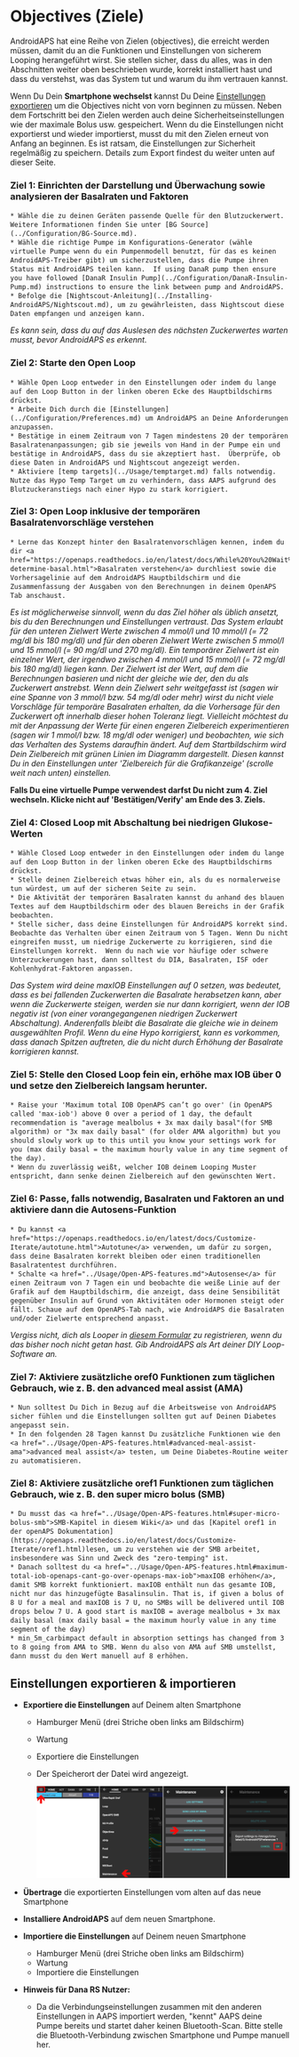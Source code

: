 # Objectives (Ziele)

AndroidAPS hat eine Reihe von Zielen (objectives), die erreicht werden müssen, damit du an die Funktionen und Einstellungen von sicherem Looping herangeführt wirst. Sie stellen sicher, dass du alles, was in den Abschnitten weiter oben beschrieben wurde, korrekt installiert hast und dass du verstehst, was das System tut und warum du ihm vertrauen kannst.

Wenn Du Dein **Smartphone wechselst** kannst Du Deine [Einstellungen exportieren](../Usage/Objectives#export-import-settings) um die Objectives nicht von vorn beginnen zu müssen. Neben dem Fortschritt bei den Zielen werden auch deine Sicherheitseinstellungen wie der maximale Bolus usw. gespeichert. Wenn du die Einstellungen nicht exportierst und wieder importierst, musst du mit den Zielen erneut von Anfang an beginnen. Es ist ratsam, die Einstellungen zur Sicherheit regelmäßig zu speichern. Details zum Export findest du weiter unten auf dieser Seite.  

### Ziel 1: Einrichten der Darstellung und Überwachung sowie analysieren der Basalraten und Faktoren

    * Wähle die zu deinen Geräten passende Quelle für den Blutzuckerwert.  Weitere Informationen finden Sie unter [BG Source](../Configuration/BG-Source.md).
    * Wähle die richtige Pumpe im Konfigurations-Generator (wähle virtuelle Pumpe wenn du ein Pumpenmodell benutzt, für das es keinen AndroidAPS-Treiber gibt) um sicherzustellen, dass die Pumpe ihren Status mit AndroidAPS teilen kann.  If using DanaR pump then ensure you have followed [DanaR Insulin Pump](../Configuration/DanaR-Insulin-Pump.md) instructions to ensure the link between pump and AndroidAPS.
    * Befolge die [Nightscout-Anleitung](../Installing-AndroidAPS/Nightscout.md), um zu gewährleisten, dass Nightscout diese Daten empfangen und anzeigen kann.
    

*_Es kann sein, dass du auf das Auslesen des nächsten Zuckerwertes warten musst, bevor AndroidAPS es erkennt._*

### Ziel 2: Starte den Open Loop

    * Wähle Open Loop entweder in den Einstellungen oder indem du lange auf den Loop Button in der linken oberen Ecke des Hauptbildschirms drückst.
    * Arbeite Dich durch die [Einstellungen](../Configuration/Preferences.md) um AndroidAPS an Deine Anforderungen anzupassen.
    * Bestätige in einem Zeitraum von 7 Tagen mindestens 20 der temporären Basalratenanpassungen; gib sie jeweils von Hand in der Pumpe ein und bestätige in AndroidAPS, dass du sie akzeptiert hast.  Überprüfe, ob diese Daten in AndroidAPS und Nightscout angezeigt werden.
    * Aktiviere [temp targets](../Usage/temptarget.md) falls notwendig. Nutze das Hypo Temp Target um zu verhindern, dass AAPS aufgrund des Blutzuckeranstiegs nach einer Hypo zu stark korrigiert. 
    

### Ziel 3: Open Loop inklusive der temporären Basalratenvorschläge verstehen

    * Lerne das Konzept hinter den Basalratenvorschlägen kennen, indem du dir <a href="https://openaps.readthedocs.io/en/latest/docs/While%20You%20Wait%20For%20Gear/Understand-determine-basal.html">Basalraten verstehen</a> durchliest sowie die Vorhersagelinie auf dem AndroidAPS Hauptbildschirm und die Zusammenfassung der Ausgaben von den Berechnungen in deinem OpenAPS Tab anschaust.
    

*Es ist möglicherweise sinnvoll, wenn du das Ziel höher als üblich ansetzt, bis du den Berechnungen und Einstellungen vertraust. Das System erlaubt für den unteren Zielwert Werte zwischen 4 mmol/l und 10 mmol/l (= 72 mg/dl bis 180 mg/dl) und für den oberen Zielwert Werte zwischen 5 mmol/l und 15 mmol/l (= 90 mg/dl und 270 mg/dl). Ein temporärer Zielwert ist ein einzelner Wert, der irgendwo zwischen 4 mmol/l und 15 mmol/l (= 72 mg/dl bis 180 mg/dl) liegen kann. Der Zielwert ist der Wert, auf dem die Berechnungen basieren und nicht der gleiche wie der, den du als Zuckerwert anstrebst. Wenn dein Zielwert sehr weitgefasst ist (sagen wir eine Spanne von 3 mmol/l bzw. 54 mg/dl oder mehr) wirst du nicht viele Vorschläge für temporäre Basalraten erhalten, da die Vorhersage für den Zuckerwert oft innerhalb dieser hohen Toleranz liegt. Vielleicht möchtest du mit der Anpassung der Werte für einen engeren Zielbereich experimentieren (sagen wir 1 mmol/l bzw. 18 mg/dl oder weniger) und beobachten, wie sich das Verhalten des Systems daraufhin ändert. Auf dem Startbildschirm wird Dein Zielbereich mit grünen Linien im Diagramm dargestellt. Diesen kannst Du in den Einstellungen unter 'Zielbereich für die Grafikanzeige' (scrolle weit nach unten) einstellen.*

**Falls Du eine virtuelle Pumpe verwendest darfst Du nicht zum 4. Ziel wechseln. Klicke nicht auf 'Bestätigen/Verify' am Ende des 3. Ziels.**

### Ziel 4: Closed Loop mit Abschaltung bei niedrigen Glukose-Werten

    * Wähle Closed Loop entweder in den Einstellungen oder indem du lange auf den Loop Button in der linken oberen Ecke des Hauptbildschirms drückst.
    * Stelle deinen Zielbereich etwas höher ein, als du es normalerweise tun würdest, um auf der sicheren Seite zu sein.
    * Die Aktivität der temporären Basalraten kannst du anhand des blauen Textes auf dem Hauptbildschirm oder des blauen Bereichs in der Grafik beobachten.
    * Stelle sicher, dass deine Einstellungen für AndroidAPS korrekt sind. Beobachte das Verhalten über einen Zeitraum von 5 Tagen. Wenn Du nicht eingreifen musst, um niedrige Zuckerwerte zu korrigieren, sind die Einstellungen korrekt.  Wenn du nach wie vor häufige oder schwere Unterzuckerungen hast, dann solltest du DIA, Basalraten, ISF oder Kohlenhydrat-Faktoren anpassen.
    

*Das System wird deine maxIOB Einstellungen auf 0 setzen, was bedeutet, dass es bei fallenden Zuckerwerten die Basalrate herabsetzen kann, aber wenn die Zuckerwerte steigen, werden sie nur dann korrigiert, wenn der IOB negativ ist (von einer vorangegangenen niedrigen Zuckerwert Abschaltung). Anderenfalls bleibt die Basalrate die gleiche wie in deinem ausgewählten Profil. Wenn du eine Hypo korrigierst, kann es vorkommen, dass danach Spitzen auftreten, die du nicht durch Erhöhung der Basalrate korrigieren kannst.*

### Ziel 5: Stelle den Closed Loop fein ein, erhöhe max IOB über 0 und setze den Zielbereich langsam herunter.

    * Raise your 'Maximum total IOB OpenAPS can’t go over' (in OpenAPS called 'max-iob') above 0 over a period of 1 day, the default recommendation is "average mealbolus + 3x max daily basal"(for SMB algorithm) or "3x max daily basal" (for older AMA algorithm) but you should slowly work up to this until you know your settings work for you (max daily basal = the maximum hourly value in any time segment of the day).
    * Wenn du zuverlässig weißt, welcher IOB deinem Looping Muster entspricht, dann senke deinen Zielbereich auf den gewünschten Wert.
    

### Ziel 6: Passe, falls notwendig, Basalraten und Faktoren an und aktiviere dann die Autosens-Funktion

    * Du kannst <a href="https://openaps.readthedocs.io/en/latest/docs/Customize-Iterate/autotune.html">Autotune</a> verwenden, um dafür zu sorgen, dass deine Basalraten korrekt bleiben oder einen traditionellen Basalratentest durchführen.
    * Schalte <a href="../Usage/Open-APS-features.md">Autosense</a> für einen Zeitraum von 7 Tagen ein und beobachte die weiße Linie auf der Grafik auf dem Hauptbildschirm, die anzeigt, dass deine Sensibilität gegenüber Insulin auf Grund von Aktivitäten oder Hormonen steigt oder fällt. Schaue auf dem OpenAPS-Tab nach, wie AndroidAPS die Basalraten und/oder Zielwerte entsprechend anpasst.
    

*Vergiss nicht, dich als Looper in [diesem Formular](http://bit.ly/nowlooping) zu registrieren, wenn du das bisher noch nicht getan hast. Gib AndroidAPS als Art deiner DIY Loop-Software an.*

### Ziel 7: Aktiviere zusätzliche oref0 Funktionen zum täglichen Gebrauch, wie z. B. den advanced meal assist (AMA)

    * Nun solltest Du Dich in Bezug auf die Arbeitsweise von AndroidAPS sicher fühlen und die Einstellungen sollten gut auf Deinen Diabetes angepasst sein.
    * In den folgenden 28 Tagen kannst Du zusätzliche Funktionen wie den <a href="../Usage/Open-APS-features.html#advanced-meal-assist-ama">advanced meal assist</a> testen, um Deine Diabetes-Routine weiter zu automatisieren.
    

### Ziel 8: Aktiviere zusätzliche oref1 Funktionen zum täglichen Gebrauch, wie z. B. den super micro bolus (SMB)

    * Du musst das <a href="../Usage/Open-APS-features.html#super-micro-bolus-smb">SMB-Kapitel in diesem Wiki</a> und das [Kapitel oref1 in der openAPS Dokumentation](https://openaps.readthedocs.io/en/latest/docs/Customize-Iterate/oref1.html)lesen, um zu verstehen wie der SMB arbeitet, insbesondere was Sinn und Zweck des "zero-temping" ist.
    * Danach solltest du <a href="../Usage/Open-APS-features.html#maximum-total-iob-openaps-cant-go-over-openaps-max-iob">maxIOB erhöhen</a>, damit SMB korrekt funktioniert. maxIOB enthält nun das gesamte IOB, nicht nur das hinzugefügte Basalinsulin. That is, if given a bolus of 8 U for a meal and maxIOB is 7 U, no SMBs will be delivered until IOB drops below 7 U. A good start is maxIOB = average mealbolus + 3x max daily basal (max daily basal = the maximum hourly value in any time segment of the day)
    * min_5m_carbimpact default in absorption settings has changed from 3 to 8 going from AMA to SMB. Wenn du also von AMA auf SMB umstellst, dann musst du den Wert manuell auf 8 erhöhen.
    

## Einstellungen exportieren & importieren

* **Exportiere die Einstellungen** auf Deinem alten Smartphone
  
  * Hamburger Menü (drei Striche oben links am Bildschirm)
  * Wartung
  * Exportiere die Einstellungen
  * Der Speicherort der Datei wird angezeigt.
    
    ![AAPS Einstellungen exportieren](../images/AAPS_ExportSettings.png)

* **Übertrage** die exportierten Einstellungen vom alten auf das neue Smartphone

* **Installiere AndroidAPS** auf dem neuen Smartphone.
* **Importiere die Einstellungen** auf Deinem neuen Smartphone 
  * Hamburger Menü (drei Striche oben links am Bildschirm)
  * Wartung
  * Importiere die Einstellungen
* **Hinweis für Dana RS Nutzer:** 
  * Da die Verbindungseinstellungen zusammen mit den anderen Einstellungen in AAPS importiert werden, "kennt" AAPS deine Pumpe bereits und startet daher keinen Bluetooth-Scan. Bitte stelle die Bluetooth-Verbindung zwischen Smartphone und Pumpe manuell her.